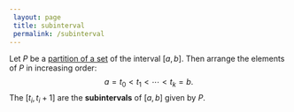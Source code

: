 ```yaml
---
 layout: page
 title: subinterval
 permalink: /subinterval
---
```

Let $P$ be a [partition of a set](https://defsmath.github.io/DefsMath/partition_of_a_set) of the interval $[a,b]$. Then arrange the elements of $P$ in increasing order: $$a = t_0 < t_1< \cdots< t_k = b.$$ The $[t_i, t_i+1]$ are the **subintervals** of $[a,b]$ given by $P$. 

